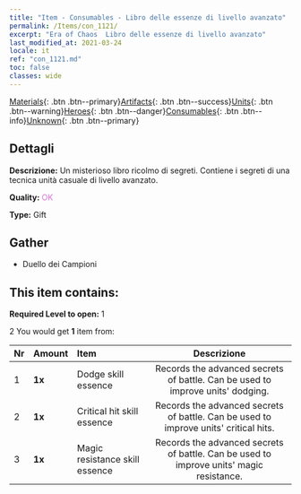 ```yaml
---
title: "Item - Consumables - Libro delle essenze di livello avanzato"
permalink: /Items/con_1121/
excerpt: "Era of Chaos  Libro delle essenze di livello avanzato"
last_modified_at: 2021-03-24
locale: it
ref: "con_1121.md"
toc: false
classes: wide
---
```

 [Materials](/it/Items/){: .btn .btn--primary}[Artifacts](/it/Items/Artifacts/){: .btn .btn--success}[Units](/it/Items/Units/){: .btn .btn--warning}[Heroes](/it/Items/Heroes/){: .btn .btn--danger}[Consumables](/it/Items/Consumables/){: .btn .btn--info}[Unknown](/it/Items/Unknown/){: .btn .btn--primary}

## Dettagli
 **Descrizione:** Un misterioso libro ricolmo di segreti. Contiene i segreti di una tecnica unità casuale di livello avanzato.

 **Quality:** <span style="color: #DA70D6">OK</span>

 **Type:** Gift

## Gather

*    Duello dei Campioni 

## This item contains:

 **Required Level to open:** 1

 2 You would get **1** item  from:

  | Nr | Amount |     Item    | Descrizione |
  |:---|:-------|:------------|:-----------:|
  | 1 |  **1x** | Dodge skill essence | Records the advanced secrets of battle. Can be used to improve units' dodging.  | 
  | 2 |  **1x** | Critical hit skill essence | Records the advanced secrets of battle. Can be used to improve units' critical hits.  | 
  | 3 |  **1x** | Magic resistance skill essence | Records the advanced secrets of battle. Can be used to improve units' magic resistance.  | 
